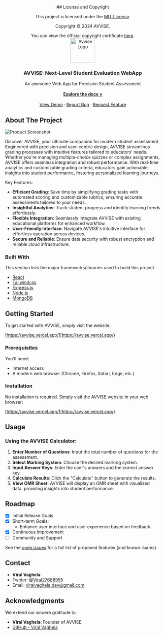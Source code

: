 <div align="center">
 <br />
 ## License and Copyright

This project is licensed under the [MIT License](LICENSE).

Copyright © 2024 AVVISE. 

You can view the official copyright certificate [here](./AvviseROC.pdf).
<br />
<a href="https://github.com/ShaanCoding/ReadME-Generator">
<img src="https://avvise.vercel.app/assets/Avvise-EndGame-BO3hMfxq.png" alt="Avvise Logo" width="80" height="80">
</a>
<h3 align="center">AVVISE: Next-Level Student Evaluation WebApp</h3>
<p align="center">
 An awesome Web App for Precision Student Assessment
<br/>
<br/>
<a href="https://avvise.vercel.app/docs"><strong>Explore the docs »</strong></a>
<br/>
<br/>
<a href="https://avvise.vercel.app/calculator">View Demo</a> ·  
<a href="https://avvise.vercel.app/reportbug">Report Bug</a> · 
<a href="https://avvise.vercel.app/requestfeature">Request Feature</a>
</p>
</div>

## About The Project

![Product Screenshot](https://i.ibb.co/7XG3r8S/Screenshot-2024-07-01-at-7-04-47-PM.png)

Discover AVVISE, your ultimate companion for modern student assessment. Engineered with precision and user-centric design, AVVISE streamlines grading processes with intuitive features tailored to educators' needs. Whether you're managing multiple-choice quizzes or complex assignments, AVVISE offers seamless integration and robust performance. With real-time analytics and customizable grading criteria, educators gain actionable insights into student performance, fostering personalized learning journeys.

Key Features:
- **Efficient Grading**: Save time by simplifying grading tasks with automated scoring and customizable rubrics, ensuring accurate assessments tailored to your needs.
- **Insightful Analytics**: Track student progress and identify learning trends effortlessly.
- **Flexible Integration**: Seamlessly integrate AVVISE with existing educational platforms for enhanced workflow.
- **User-Friendly Interface**: Navigate AVVISE's intuitive interface for effortless operation across devices.
- **Secure and Reliable**: Ensure data security with robust encryption and reliable cloud infrastructure.

### Built With

This section lists the major frameworks/libraries used to build this project.

- [React](https://reactjs.org)
- [Tailwindcss](https://tailwindcss.com/docs)
- [Express.js](https://expressjs.com/)
- [Node.js](https://nodejs.org/docs/latest/api/)
- [MongoDB](https://www.mongodb.com/docs/)


## Getting Started

To get started with AVVISE, simply visit the website:

[https://avvise.vercel.app/](https://avvise.vercel.app/)


### Prerequisites

You'll need:

- Internet access
- A modern web browser (Chrome, Firefox, Safari, Edge, etc.)


### Installation

No installation is required. Simply visit the AVVISE website in your web browser:

[https://avvise.vercel.app/](https://avvise.vercel.app/)


## Usage

### Using the AVVISE Calculator:

1. **Enter Number of Questions**: Input the total number of questions for the assessment.
2. **Select Marking System**: Choose the desired marking system.
3. **Input Answer Keys**: Enter the user's answers and the correct answer key.
4. **Calculate Results**: Click the "Calculate" button to generate the results.
5. **View OMR Sheet**: AVVISE will display an OMR sheet with visualized data, providing insights into student performance.


## Roadmap

- [x] Initial Release Goals
- [x] Short-term Goals:
  - Enhance user interface and user experience based on feedback.
- [x] Continuous Improvement
- [ ] Community and Support

See the [open issues](https://github.com/codebyviral/avvise/issues) for a full list of proposed features (and known issues).

## Contact

- **Viral Vaghela**
- Twitter: [@Viral27688955](https://twitter.com/Viral27688955)
- Email: viralvaghela.dev@gmail.com


## Acknowledgments

We extend our sincere gratitude to:

- **Viral Vaghela**: Founder of AVVISE.
- [GitHub - Viral Vaghela](https://github.com/codebyviral) 
